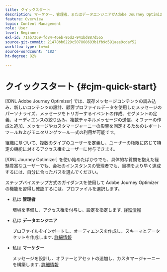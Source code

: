 ```yaml
---
title: クイックスタート
description: マーケター、管理者、またはデータエンジニアがAdobe Journey Optimizerの機能を学び、詳細な手順に従って確認します
feature: Overview
topic: Content Management
role: User
level: Beginner
exl-id: 71ab7369-fd84-46eb-95d2-941bd887d565
source-git-commit: 21478bb6229c507868693b1fb9d591aee9cdaf52
workflow-type: tm+mt
source-wordcount: '182'
ht-degree: 82%

---
```


# クイックスタート {#cjm-quick-start}

[!DNL Adobe Journey Optimizer] では、既存メッセージコンテンツの読み込み、新しいコンテンツの設計、顧客プロファイルデータを使用したメッセージのパーソナライズ、メッセージをトリガーするイベントの作成、セグメントの定義、オーディエンスの絞り込み、複数チャネルメッセージの送信、オファーの作成と追加、メッセージやカスタマージャーニーの影響を測定するためのレポートツールおよびモニタリングツール一式の利用が可能です。


組織に基づいて、複数のタイプのユーザーを定義し、ユーザーの権限に応じて特定の機能に対するアクセス権をユーザーに付与できます。

[!DNL Journey Optimizer] を使い始めたばかりでも、具体的な質問を抱えた経験豊富なユーザーでも、会社のインスタンスの管理者でも、目標をより早く達成するには、自分に合ったパスを選んでください。

ステップバイステップ方式のガイダンスを使用して Adobe Journey Optimizer の機能を習得し確認するには、プロファイルを選択します。

* 私は **管理者**

   環境を準備し、アクセス権を付与し、設定を指定します. [詳細情報](path/administrator.md)

* 私は **データエンジニア**

   プロファイルをインポートし、オーディエンスを作成し、スキーマとデータセットを作成します. [詳細情報](path/data-engineer.md)

* 私は **マーケター**

   メッセージを設計し、オファーとアセットの追加し、カスタマージャーニーを構築します. [詳細情報](path/marketer.md)
